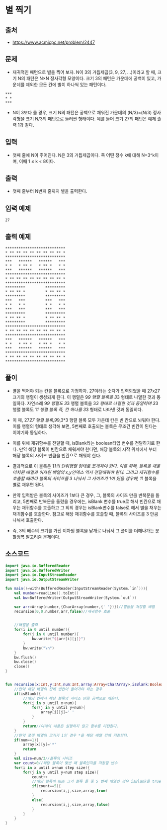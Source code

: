 # 별 찍기

## 출처

* https://www.acmicpc.net/problem/2447

## 문제

* 재귀적인 패턴으로 별을 찍어 보자. N이 3의 거듭제곱(3, 9, 27, ...)이라고 할 때, 크기 N의 패턴은 N×N 정사각형 모양이다.
크기 3의 패턴은 가운데에 공백이 있고, 가운데를 제외한 모든 칸에 별이 하나씩 있는 패턴이다.
```
***
* *
***
```

* N이 3보다 클 경우, 크기 N의 패턴은 공백으로 채워진 가운데의 (N/3)×(N/3) 정사각형을 크기 N/3의 패턴으로 둘러싼 형태이다. 예를 들어 크기 27의 패턴은 예제 출력 1과 같다.

## 입력

* 첫째 줄에 N이 주어진다. N은 3의 거듭제곱이다. 즉 어떤 정수 k에 대해 N=3^k이며, 이때 1 ≤ k < 8이다.

## 출력

* 첫째 줄부터 N번째 줄까지 별을 출력한다.

## 입력 예제

```27```

## 출력 예제

```
***************************
* ** ** ** ** ** ** ** ** *
***************************
***   ******   ******   ***
* *   * ** *   * ** *   * *
***   ******   ******   ***
***************************
* ** ** ** ** ** ** ** ** *
***************************
*********         *********
* ** ** *         * ** ** *
*********         *********
***   ***         ***   ***
* *   * *         * *   * *
***   ***         ***   ***
*********         *********
* ** ** *         * ** ** *
*********         *********
***************************
* ** ** ** ** ** ** ** ** *
***************************
***   ******   ******   ***
* *   * ** *   * ** *   * *
***   ******   ******   ***
***************************
* ** ** ** ** ** ** ** ** *
***************************
```

## 풀이

* 별을 찍어야 되는 칸을 블록으로 가정하자. 27이라는 숫자가 입력되었을 때 27x27 크기의 행렬이 생성되게 된다. 이 행렬은 9*9 행렬 블록을 3*3 형태로 나열한 것과 동일하다. 자연스레 9*9 행렬도 3*3 행렬 블록을 3*3 형태로 나열한 것과 동일하며 3*3 행렬 블록도 1*1 행렬 블록 즉, 칸 하나를 3*3 형태로 나타낸 것과 동일히다.

* 이 때, 27*27 행렬 블록,9*9,3*3 행렬 블록 모두 가운데 칸은 빈 칸으로 놔둬야 한다. 이를 행렬의 형태로 생각해 보면, 5번째로 호출되는 블록은 무조건 빈칸이 된다는 이야기와 동일하다.

* 이를 위해 재귀함수를 전달할 때, isBlank라는 boolean타입 변수를 전달하기로 한다. 만약 해당 블록이 빈칸으로 채워져야 한다면, 해당 블록의 시작 위치에서 부터 해당 블록의 사이즈 만큼을 빈칸으로 채워야 한다.

* 결과적으로 이 블록은 1*1의 단위행렬 형태로 쪼개져야 한다. 이를 위해, 블록을 채울 이차원 배열과 이차원 배열의 x,y인덱스 역시 전달해줘야 한다. 그리고 재귀함수를 호출할 때마다 블록의 사이즈를 3 나눠서 그 사이즈가 1이 됬을 경우에, 1*1 블록을 별로 채우면 된다.

* 만약 입력받은 블록의 사이즈가 1보다 큰 경우, 그, 블록의 사이즈 만큼 반복문을 돌리고, 5번째로 반복문을 돌렸을 경우에는, isBlank 변수를 true로 해서 빈칸으로 채우는 재귀함수를 호출하고 그 외의 경우는 isBlank변수를 false로 해서 별을 채우는 재귀함수를 호출한다. 참고로 해당 재귀함수를 호출할 때, 블록의 사이즈를 3 만큼 나눠서 호출한다.

* 즉, 3의 배수의 크기를 가진 이차원 블록을 낱개로 나눠서 그 풀이를 더해나가는 분할정복 알고리즘 문제이다.

## 소스코드
```kotlin
import java.io.BufferedReader
import java.io.BufferedWriter
import java.io.InputStreamReader
import java.io.OutputStreamWriter

fun main()=with(BufferedReader(InputStreamReader(System.`in`))){
    val number=readLine().toInt()
    val bw=BufferedWriter(OutputStreamWriter(System.`out`))

    var arr=Array(number,{CharArray(number,{' '})})//별들을 저장할 배열
    recursion(0,0,number,arr,false)//재귀함수 호출

    
    //배열을 출력
    for(i in 0 until number){
        for(j in 0 until number){
            bw.write("${arr[i][j]}")
        }
        bw.write("\n")
    }
    bw.flush()
    bw.close()
    close()
}


fun recursion(x:Int,y:Int,num:Int,array:Array<CharArray>,isBlank:Boolean):Unit{
    //만약 해당 배열의 칸에 빈칸이 들어가야 하는 경우
    if(isBlank){
        //해당 칸에서 해당 블록의 사이즈 만큼 공백으로 채운다.
        for(i in x until x+num){
            for(j in y until y+num){
                array[i][j]=' '
            }
        }
        return//아래의 내용은 실행하지 않고 함수를 리턴한다.
    }
    //만약 쪼갠 배열의 크기가 1인 경우 *을 해당 배열 칸에 저장한다.
    if(num==1){
        array[x][y]='*'
        return
    }
    val size=num/3//블록의 사이즈
    var count=0//해당 블록이 몇번 째 블록인지를 저장할 변수
    for(i in x until x+num step size){
        for(j in y until y+num step size){
            count++
            //해당 블록이 num 크기 블록 들 중 5 번째 배열인 경우 isBlank를 true 로 설정하고 재귀함수 호출
            if(count==5){
                recursion(i,j,size,array,true)
            }
            else{
                recursion(i,j,size,array,false)
            }
        }
    }
}
```
